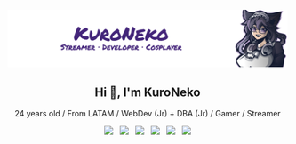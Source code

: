 ![Banner](https://raw.githubusercontent.com/imkuroneko/imkuroneko/main/banner.png)

<h2 align="center"> Hi 👋, I'm KuroNeko </h2>

<p align="center">
    24 years old / From LATAM / WebDev (Jr) + DBA (Jr) / Gamer / Streamer
</p>

<p align="center">
    <a target="_blank" href="https://kuroneko.im"><img src="https://img.shields.io/badge/🌎-Web & Portfolio-ff69b4"/></a> &nbsp;
    <a target="_blank" href="https://twitter.com/im_kuroneko"><img src="https://img.shields.io/badge/💬-Twitter-00acee"/></a> &nbsp;
    <a target="_blank" href="https://instagram.com/imkuroneko"><img src="https://img.shields.io/badge/🌆-Instagram-8a3ab9"/></a> &nbsp;
    <a target="_blank" href="https://twitch.tv/kuronekojs"><img src="https://img.shields.io/badge/🎥-Twitch-6441a5"/></a> &nbsp;
    <a target="_blank" href="https://keybase.io/imkuroneko"><img src="https://img.shields.io/badge/🔐-Keybase-3663ea"/></a> &nbsp;
    <a target="_blank" href="https://ko-fi.com/imkuroneko"><img src="https://img.shields.io/badge/☕-Ko--fi-25c8f5"/></a>
</p>
